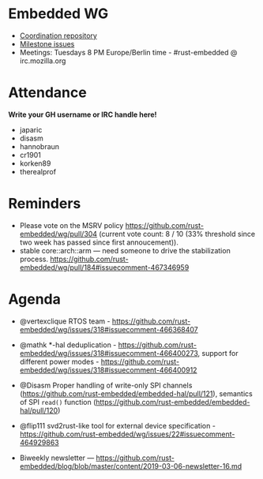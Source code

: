 # Embedded WG

- [Coordination repository](https://github.com/rust-embedded/wg)
- [Milestone issues](https://github.com/search?q=org%3Arust-embedded++is%3Aopen+milestone%3A2018&type=Issues)
- Meetings: Tuesdays 8 PM Europe/Berlin time - #rust-embedded @ irc.mozilla.org
# Attendance

**Write your GH username or IRC handle here!**

- japaric
- disasm
- hannobraun
- cr1901
- korken89
- therealprof


# Reminders

- Please vote on the MSRV policy https://github.com/rust-embedded/wg/pull/304 (current vote count: 8 / 10 (33% threshold since two week has passed since first annoucement)).
- stable core::arch::arm — need someone to drive the stabilization process. https://github.com/rust-embedded/wg/pull/184#issuecomment-467346959

# Agenda

- @vertexclique RTOS team - https://github.com/rust-embedded/wg/issues/318#issuecomment-466368407

- @mathk *-hal deduplication - https://github.com/rust-embedded/wg/issues/318#issuecomment-466400273, support for different power modes - https://github.com/rust-embedded/wg/issues/318#issuecomment-466400912

- @Disasm Proper handling of write-only SPI channels (https://github.com/rust-embedded/embedded-hal/pull/121), semantics of SPI `read()` function (https://github.com/rust-embedded/embedded-hal/pull/120)

- @flip111 svd2rust-like tool for external device specification - https://github.com/rust-embedded/wg/issues/22#issuecomment-464929863

- Biweekly newsletter — https://github.com/rust-embedded/blog/blob/master/content/2019-03-06-newsletter-16.md

